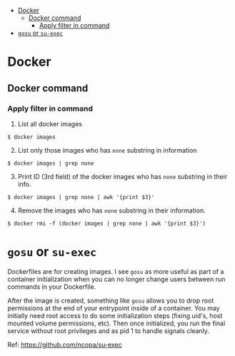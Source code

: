 - [Docker](#docker)
    - [Docker command](#docker-command)
        - [Apply filter in command](#apply-filter-in-command)
- [`gosu` or `su-exec`](#gosu-or-su-exec)

# Docker

## Docker command

### Apply filter in command

1. List all docker images

```console
$ docker images
```

2. List only those images who has `none` substring in information

```console
$ docker images | grep none
```

3. Print ID (3rd field) of the docker images who has `none` substring in their info.

```console
$ docker images | grep none | awk '{print $3}'
```

4. Remove the images who has `none` substring in their information.

```console
$ docker rmi -f (docker images | grep none | awk '{print $3}')
```

# `gosu` or `su-exec`
Dockerfiles are for creating images. I see `gosu` as more useful as part of a container initialization when you can no longer change users between run commands in your Dockerfile.

After the image is created, something like `gosu` allows you to drop root permissions at the end of your entrypoint inside of a container. You may initially need root access to do some initialization steps (fixing uid's, host mounted volume permissions, etc). Then once initialized, you run the final service without root privileges and as pid 1 to handle signals cleanly.

Ref: https://github.com/ncopa/su-exec
